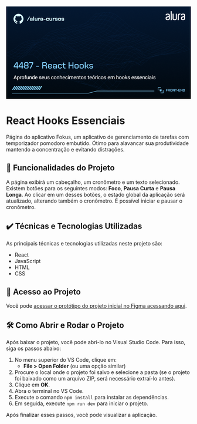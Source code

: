 ![React Hooks Essenciais](./thumb-4487.png)

# React Hooks Essenciais

Página do aplicativo Fokus, um aplicativo de gerenciamento de tarefas com temporizador pomodoro embutido. Ótimo para alavancar sua produtividade mantendo a concentração e evitando distrações.

## 🔨 Funcionalidades do Projeto

A página exibirá um cabeçalho, um cronômetro e um texto selecionado. Existem botões para os seguintes modos: **Foco**, **Pausa Curta** e **Pausa Longa**. Ao clicar em um desses botões, o estado global da aplicação será atualizado, alterando também o cronômetro. É possível iniciar e pausar o cronômetro.

## ✔️ Técnicas e Tecnologias Utilizadas

As principais técnicas e tecnologias utilizadas neste projeto são:

- React
- JavaScript
- HTML
- CSS

## 📁 Acesso ao Projeto

Você pode [acessar o protótipo do projeto inicial no Figma acessando aqui](https://www.figma.com/community/file/1486423470267194718).

## 🛠️ Como Abrir e Rodar o Projeto

Após baixar o projeto, você pode abri-lo no Visual Studio Code. Para isso, siga os passos abaixo:

1. No menu superior do VS Code, clique em:
   - **File > Open Folder** (ou uma opção similar)
2. Procure o local onde o projeto foi salvo e selecione a pasta (se o projeto foi baixado como um arquivo ZIP, será necessário extraí-lo antes).
3. Clique em **OK**.
4. Abra o terminal no VS Code.
5. Execute o comando `npm install` para instalar as dependências.
6. Em seguida, execute `npm run dev` para iniciar o projeto.

Após finalizar esses passos, você pode visualizar a aplicação.

